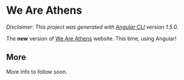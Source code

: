 # We Are Athens

_Disclaimer_:
_This project was generated with [Angular CLI](https://github.com/angular/angular-cli) version 1.5.0._

The __new__ version of [We Are Athens](http://weareathens.gr) website. This time, using Angular!

## More

More info to follow soon.
